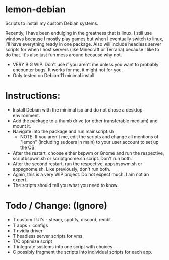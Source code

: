 # lemon-debian
Scripts to install my custom Debian systems. </br>

Recently, I have been endulging in the greatness that is linux. I still use windows because I mostly play games but when I eventually switch to linux, I'll have everything ready in one package. Also will include headless server scripts for when I host servers (like Minecraft or Terraria) because I like to do that. It's also just fun mess around because why not.

 - VERY BIG WIP. Don't use if you aren't me unless you want to probably encounter bugs. It works for me, it might not for you. </br>
 - Only tested on Debian 11 minimal install

# Instructions: </br>
 - Install Debian with the minimal iso and do not chose a desktop environment. </br>
 - Add the package to a thumb drive (or other transferable medium) and mount it. </br>
 - Navigate into the package and run mainscript.sh 
   - NOTE: If you aren't me, edit the scripts and change all mentions of "lemon" (including sudoers in main) to your user account to set up the OS. </br>
 - After the restart, choose either bspwm or Gnome and run the respective, scriptbspwm.sh or scriptgnome.sh script. Don't run both. </br>
 - After the second restart, run the respective, appsbspwm.sh or appsgnome.sh. Like previously, don't run both. </br>
 - Again, this is a very WIP project. Do not expect much. I am not an expert.
 - The scripts should tell you what you need to know.


# Todo / Change: (Ignore) </br>
 - T custom TUI's - steam, spotify, discord, reddit </br>
 - T apps + configs </br> 
 - T nvidia driver </br>
 - T headless server scripts for vms </br>
 - T/C optimize script </br>
 - T integrate systems into one script with choices </br>
 - C possibly fragment the scripts into individual scripts for each app. </br>
